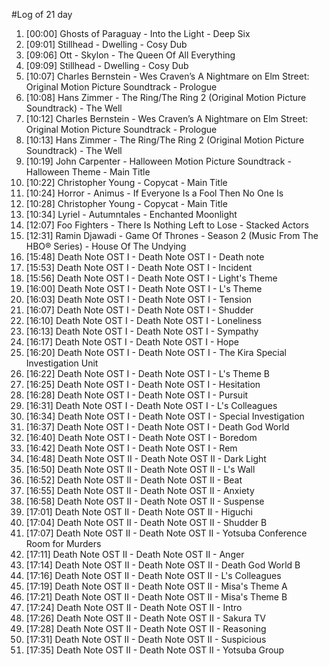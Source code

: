 #Log of 21 day

1. [00:00] Ghosts of Paraguay - Into the Light - Deep Six
1. [09:01] Stillhead - Dwelling - Cosy Dub
1. [09:06] Ott - Skylon - The Queen Of All Everything
1. [09:09] Stillhead - Dwelling - Cosy Dub
1. [10:07] Charles Bernstein - Wes Craven’s A Nightmare on Elm Street: Original Motion Picture Soundtrack - Prologue
1. [10:08] Hans Zimmer - The Ring/The Ring 2 (Original Motion Picture Soundtrack) - The Well
1. [10:12] Charles Bernstein - Wes Craven’s A Nightmare on Elm Street: Original Motion Picture Soundtrack - Prologue
1. [10:13] Hans Zimmer - The Ring/The Ring 2 (Original Motion Picture Soundtrack) - The Well
1. [10:19] John Carpenter - Halloween Motion Picture Soundtrack - Halloween Theme - Main Title
1. [10:22] Christopher Young - Copycat - Main Title
1. [10:24] Horror - Animus - If Everyone Is a Fool Then No One Is
1. [10:28] Christopher Young - Copycat - Main Title
1. [10:34] Lyriel - Autumntales - Enchanted Moonlight
1. [12:07] Foo Fighters - There Is Nothing Left to Lose - Stacked Actors
1. [12:31] Ramin Djawadi - Game Of Thrones - Season 2 (Music From The HBO® Series) - House Of The Undying
1. [15:48] Death Note OST I - Death Note OST I - Death note
1. [15:53] Death Note OST I - Death Note OST I - Incident
1. [15:56] Death Note OST I - Death Note OST I - Light's Theme
1. [16:00] Death Note OST I - Death Note OST I - L's Theme
1. [16:03] Death Note OST I - Death Note OST I - Tension
1. [16:07] Death Note OST I - Death Note OST I - Shudder
1. [16:10] Death Note OST I - Death Note OST I - Loneliness
1. [16:13] Death Note OST I - Death Note OST I - Sympathy
1. [16:17] Death Note OST I - Death Note OST I - Hope
1. [16:20] Death Note OST I - Death Note OST I - The Kira Special Investigation Unit
1. [16:22] Death Note OST I - Death Note OST I - L's Theme B
1. [16:25] Death Note OST I - Death Note OST I - Hesitation
1. [16:28] Death Note OST I - Death Note OST I - Pursuit
1. [16:31] Death Note OST I - Death Note OST I - L's Colleagues
1. [16:34] Death Note OST I - Death Note OST I - Special Investigation
1. [16:37] Death Note OST I - Death Note OST I - Death God World
1. [16:40] Death Note OST I - Death Note OST I - Boredom
1. [16:42] Death Note OST I - Death Note OST I - Rem
1. [16:48] Death Note OST II - Death Note OST II - Dark Light
1. [16:50] Death Note OST II - Death Note OST II - L's Wall
1. [16:52] Death Note OST II - Death Note OST II - Beat
1. [16:55] Death Note OST II - Death Note OST II - Anxiety
1. [16:58] Death Note OST II - Death Note OST II - Suspense
1. [17:01] Death Note OST II - Death Note OST II - Higuchi
1. [17:04] Death Note OST II - Death Note OST II - Shudder B
1. [17:07] Death Note OST II - Death Note OST II - Yotsuba Conference Room for Murders
1. [17:11] Death Note OST II - Death Note OST II - Anger
1. [17:14] Death Note OST II - Death Note OST II - Death God World B
1. [17:16] Death Note OST II - Death Note OST II - L's Colleagues
1. [17:19] Death Note OST II - Death Note OST II - Misa's Theme A
1. [17:21] Death Note OST II - Death Note OST II - Misa's Theme B
1. [17:24] Death Note OST II - Death Note OST II - Intro
1. [17:26] Death Note OST II - Death Note OST II - Sakura TV
1. [17:28] Death Note OST II - Death Note OST II - Reasoning
1. [17:31] Death Note OST II - Death Note OST II - Suspicious
1. [17:35] Death Note OST II - Death Note OST II - Yotsuba Group
